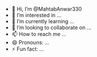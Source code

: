 - 👋 Hi, I’m @MahtabAnwar330
- 👀 I’m interested in ...
- 🌱 I’m currently learning ...
- 💞️ I’m looking to collaborate on ...
- 📫 How to reach me ...
- 😄 Pronouns: ...
- ⚡ Fun fact: ...

<!---
MahtabAnwar330/MahtabAnwar330 is a ✨ special ✨ repository because its `README.md` (this file) appears on your GitHub profile.
You can click the Preview link to take a look at your changes.
--->
